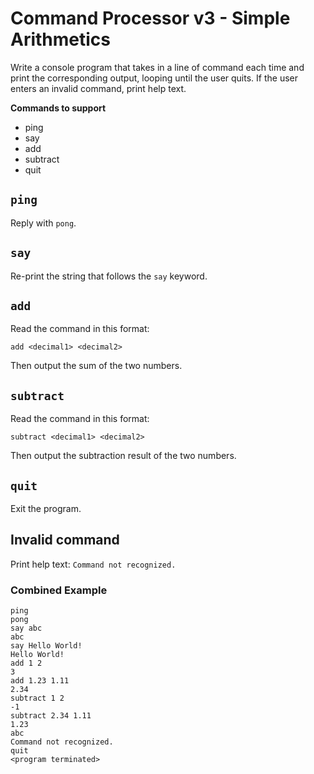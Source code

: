 # Command Processor v3 - Simple Arithmetics

Write a console program that takes in a line of command each time and print the corresponding output, looping until the user quits. If the user enters an invalid command, print help text.

**Commands to support**

- ping
- say
- add
- subtract
- quit

## `ping`

Reply with `pong`.

## `say`

Re-print the string that follows the `say` keyword.

## `add`

Read the command in this format:

`add <decimal1> <decimal2>`

Then output the sum of the two numbers.

## `subtract`

Read the command in this format:

`subtract <decimal1> <decimal2>`

Then output the subtraction result of the two numbers.

## `quit`

Exit the program.

## Invalid command

Print help text: `Command not recognized.`

### Combined Example

```
ping
pong
say abc
abc
say Hello World!
Hello World!
add 1 2
3
add 1.23 1.11
2.34
subtract 1 2
-1
subtract 2.34 1.11
1.23
abc
Command not recognized.
quit
<program terminated>
```
